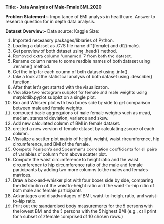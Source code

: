 **Title:- Data Analysis of Male-Fmale BMI_2020**

**Problem Statement:-** Importance of BMI analysis in healthcare.
Answer to research question for in depth data analysis.

**Dataset Overview:-** Data source: Kaggle
Size: 

1. Imported neceaasry packages/libraries of Python.
2. Loading a dataset as .CVS file name df1(female) and df2(male).
3. Get pereview of both dataset using .head() method.
4. Removed extra column "unnamed: 7 from both the dataset.
5. Rename column name to some readble names of both dataset using .rename() method.
6. Get the infp for each column of both dataset using .info().
7. take a look at the statistical analysis of both dataset using .describe() function.
8. After that let's get started with the visualization.
9. Visualize two histogram subplot for female and male weights using matplotlib.pyplot.subplot on a single plot.
10. Box and Whisker plot with two boxes side by side to get comparison between male and female weights.
11. computed basic aggregations of male female weights such as mead, median, standard deviation, variance and skew.
12. Add new calculated column of BMI in female dataset.
13. created a new version of female dataset by calculating zscore of each column.
14. Visualize a scatter plot matrix  of height, weight, waist circumference, hip circumference, and BMI of the female.
15. Compute Pearson’s and Spearman’s correlation coefficients for all pairs of variables of column from above scatter plot.
16. Compute the waist circumference to height ratio and the waist circumference to hip circumference ratio of the male and female participants by adding two more columns to the males and females matrices.
17. Draw a box-and-whisker plot with four boxes side by side, comparing the distribution of the waistto-height ratio and the waist-to-hip ratio of both male and female participants.
18. Advantages and disadvantages of BMI, waist-to-height ratio, and waist-to-hip ratio.
19. Print out the standardised body measurements for the 5 persons with the lowest BMI and the 5 persons with the 5 highest BMI (e.g., call print for a subset of zfemale comprised of 10 chosen rows.) 
